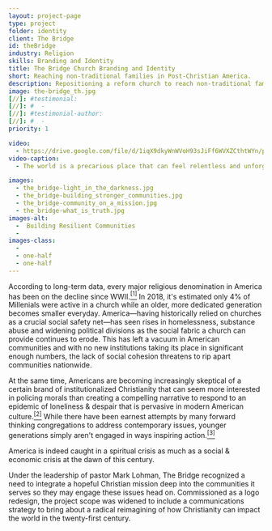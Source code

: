 ```yaml
---
layout: project-page
type: project
folder: identity
client: The Bridge
id: theBridge
industry: Religion
skills: Branding and Identity
title: The Bridge Church Branding and Identity
short: Reaching non-traditional families in Post-Christian America.
description: Repositioning a reform church to reach non-traditional families, rebuild broken communities and stay relevant on issues important to a post-Christian America.
image: the-bridge_th.jpg
[//]: #testimonial:
[//]: #  - 
[//]: #testimonial-author:
[//]: #  - 
priority: 1

video:
  - https://drive.google.com/file/d/1iqX9dkyWnWVoH93sJiFf6WVXZCthtWYn/preview
video-caption:
  - The world is a precarious place that can feel relentless and unforgiving. At every stage of our lives love presents itself as a light in the darkness of this struggle, but we wrestle with how to love because love is more than a feeling, it's a divine force that we deeply flawed humans aren't equipped to handle by default. It is the mission of this community to provide context, meaning & beauty to that struggle so all people can recognize the glory of a life with genuine love so they may build their own bridges in their lives and communities to an everloving god through the gospel of Jesus Christ.

images: 
  - the_bridge-light_in_the_darkness.jpg
  - the_bridge-building_stronger_communities.jpg
  - the_bridge-community_on_a_mission.jpg
  - the_bridge-what_is_truth.jpg
images-alt:
  -  Building Resilient Communities
  - 
images-class:
  - 
  - one-half
  - one-half
---
```


According to long-term data, every major religious denomination in America has been on the decline since WWII.<a href="https://youtu.be/3xlb-2DEYW8?t=284" target="_blank"><sup>[1]</sup></a> In 2018, it's estimated only 4% of Millenials were active in a church while an older, more dedicated generation becomes smaller everyday. America—having historically relied on churches as a crucial social safety net—has seen rises in homelessness, substance abuse and widening political divisions as the social fabric a church can provide continues to erode. This has left a vacuum in American communities and with no new institutions taking its place in significant enough numbers, the lack of social cohesion threatens to rip apart communities nationwide.

At the same time, Americans are becoming increasingly skeptical of a certain brand of institutionalized Christianity that can seem more interested in policing morals than creating a compelling narrative to respond to an epidemic of loneliness & despair that is pervasive in modern American culture.<a href="https://www.washingtonpost.com/opinions/america-is-losing-ground-to-death-and-despair/2018/11/30/77c6b38e-f45a-11e8-bc79-68604ed88993_story.html?utm_term=.2bdeefc30aff" target="_blank"><sup>[2]</sup></a> While there have been earnest attempts by many forward thinking congregations to address contemporary issues, younger generations simply aren't engaged in ways inspiring action.<a href="https://www.huffingtonpost.com/christian-chiakulas/churches-millennials-if-they-just-did-this_b_8215846.html" target="_blank"><sup>[3]</sup></a>

America is indeed caught in a spiritual crisis as much as a social & economic crisis at the dawn of this century.

Under the leadership of pastor Mark Lohman, The Bridge recognized a need to integrate a hopeful Christian mission deep into the communities it serves so they may engage these issues head on. Commissioned as a logo redesign, the project scope was widened to include a communications strategy to bring about a radical reimagining of how Christianity can impact the world in the twenty-first century.